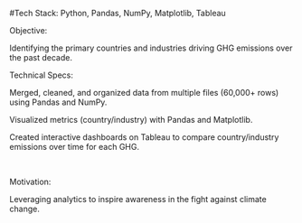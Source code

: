 
#Tech Stack: Python, Pandas, NumPy, Matplotlib, Tableau

Objective:

Identifying the primary countries and industries driving GHG emissions over the past decade.​

Technical Specs:

Merged, cleaned, and organized data from multiple files (60,000+ rows) using Pandas and NumPy.

Visualized metrics (country/industry) with Pandas and Matplotlib.

Created interactive dashboards on Tableau to compare country/industry emissions over time for each GHG.

​

Motivation:

Leveraging analytics to inspire awareness in the fight against climate change.
